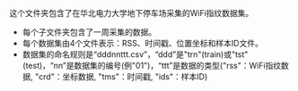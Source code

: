 这个文件夹包含了在华北电力大学地下停车场采集的WiFi指纹数据集。

* 每个子文件夹包含了一周采集的数据。
* 每个数据集由4个文件表示：RSS、时间戳、位置坐标和样本ID文件。
* 数据集的命名规则是“dddnnttt.csv”，“ddd”是"trn"(train)或"tst"(test)，“nn”是数据集的编号(例"01")，“ttt”是数据的类型("rss"：WiFi指纹数据, "crd"：坐标数据, "tms"：时间戳, "ids"：样本ID)
